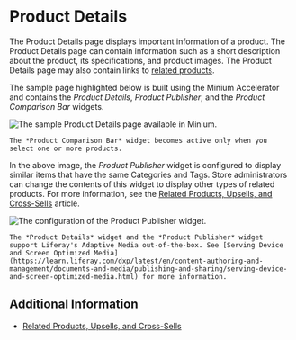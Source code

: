 # Product Details

The Product Details page displays important information of a product. The Product Details page can contain information such as a short description about the product, its specifications, and product images. The Product Details page may also contain links to [related products](../../product-management/creating-and-managing-products/products/related-products-up-sells-and-cross-sells.md).

The sample page highlighted below is built using the Minium Accelerator and contains the _Product Details_, _Product Publisher_, and the _Product Comparison Bar_ widgets.

![The sample Product Details page available in Minium.](./product-details/images/01.png)

```{note}
The *Product Comparison Bar* widget becomes active only when you select one or more products.
```

In the above image, the _Product Publisher_ widget is configured to display similar items that have the same Categories and Tags. Store administrators can change the contents of this widget to display other types of related products. For more information, see the [Related Products, Upsells, and Cross-Sells](../../product-management/creating-and-managing-products/products/related-products-up-sells-and-cross-sells.md) article.

![The configuration of the Product Publisher widget.](./product-details/images/02.png)

```{note}
The *Product Details* widget and the *Product Publisher* widget support Liferay's Adaptive Media out-of-the-box. See [Serving Device and Screen Optimized Media](https://learn.liferay.com/dxp/latest/en/content-authoring-and-management/documents-and-media/publishing-and-sharing/serving-device-and-screen-optimized-media.html) for more information.
```

## Additional Information

* [Related Products, Upsells, and Cross-Sells](../../product-management/creating-and-managing-products/products/related-products-up-sells-and-cross-sells.md)
